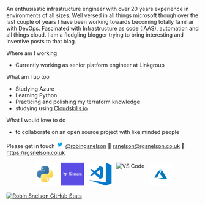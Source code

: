 
An enthusiastic infrastructure engineer with over 20 years experience in environments of all sizes. Well versed in all things microsoft though over the last couple of years I have been working towards becoming totally familiar with DevOps. Fascinated with Infrastructure as code (IAAS), automation and all things cloud. I am a fledgling blogger trying to bring interesting and inventive posts to that blog.

Where am I working
 - Currently working as senior platform engineer at Linkgroup
 
What am I up too
 - Studying Azure
 - Learning Python
 - Practicing and polishing my terraform knowledge
 - studying using [Cloudskills.io](https://cloudskills.io/)

What I would love to do
 - to collaborate on an open source project with like minded people

Please get in touch
  <img src="https://raw.githubusercontent.com/github/explore/80688e429a7d4ef2fca1e82350fe8e3517d3494d/topics/twitter/twitter.png" height="20"> [@robingsnelson](https://twitter.com/RobinGSnelson)
:email: rsnelson@rgsnelson.co.uk
:page_with_curl: https://rgsnelson.co.uk

<p align="center">
<img src="https://raw.githubusercontent.com/github/explore/80688e429a7d4ef2fca1e82350fe8e3517d3494d/topics/python/python.png" alt="Python" height="60" style="vertical-align:top; margin:4px">
<img src="https://raw.githubusercontent.com/github/explore/80688e429a7d4ef2fca1e82350fe8e3517d3494d/topics/terraform/terraform.png" alt="Terraform" height="60" style="vertical-align:top; margin:4px">
<img src="https://raw.githubusercontent.com/github/explore/80688e429a7d4ef2fca1e82350fe8e3517d3494d/topics/visual-studio-code/visual-studio-code.png" alt="VS Code" height="60" style="vertical-align:top; margin:4px">
<img src="https://raw.githubusercontent.com/PowerShell/PowerShell/master/assets/ps_black_64.svg?sanitize=true" alt="VS Code" height="60" style="vertical-align:top; margin:4px">
<img src="https://raw.githubusercontent.com/github/explore/80688e429a7d4ef2fca1e82350fe8e3517d3494d/topics/azure/azure.png" alt="VS Code" height="60" style="vertical-align:top; margin:4px">
</p>

[![Robin Snelson GitHub Stats](https://github-readme-stats.vercel.app/api?username=robinsnelson&show_icons=true&count_private=true)](https://github.com/robinsnelson)
